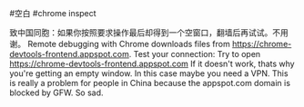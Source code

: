 #空白 #chrome inspect

致中国同胞：如果你按照要求操作最后却得到一个空窗口，翻墙后再试试。不用谢。
Remote debugging with Chrome downloads files from https://chrome-devtools-frontend.appspot.com.
Test your connection: Try to open https://chrome-devtools-frontend.appspot.com
If it doesn't work, thats why you're getting an empty window.
In this case maybe you need a VPN.
This is really a problem for people in China because the appspot.com domain is blocked by GFW. So sad.
